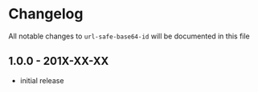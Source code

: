 # Changelog

All notable changes to `url-safe-base64-id` will be documented in this file

## 1.0.0 - 201X-XX-XX

- initial release
